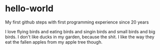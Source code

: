 # hello-world
My first github steps with first programming experience since 20 years

I love flying birds and eating birds and singin birds and small birds and big birds. 
I don't like ducks in my garden, because the shit. I like the way they eat the fallen apples from my apple tree though.
